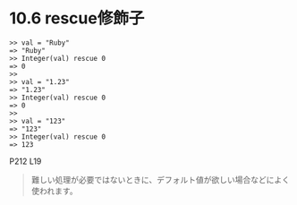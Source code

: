 # 10.6 rescue修飾子

```
>> val = "Ruby"
=> "Ruby"
>> Integer(val) rescue 0
=> 0
>> 
>> val = "1.23"
=> "1.23"
>> Integer(val) rescue 0
=> 0
>> 
>> val = "123"
=> "123"
>> Integer(val) rescue 0
=> 123
```

P212 L19

> 難しい処理が必要ではないときに、デフォルト値が欲しい場合などによく使われます。


